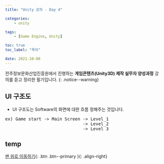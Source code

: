 ```yaml
---
title: "Unity 강의 - Day 4"

categories:
    - unity

tags:
    - [Game Engine, Unity]

toc: true
toc_label: "목차"

date: 2021-10-08 
---
```


전주정보문화산업진흥원에서 진행하는 **게임콘텐츠(Unity3D) 제작 실무자 양성과정** 강의를 듣고 정리한 필기입니다.
{: .notice--warning}

## UI 구조도
- UI 구조도는 Software의 화면에 대한 흐름 정해주는 것입니다.
<pre>
ex) Game start -> Main Screen -> Level_1
                              -> Level_2
                              -> Level_3
</pre>

## temp

[맨 위로 이동하기](#){: .btn .btn--primary }{: .align-right}
